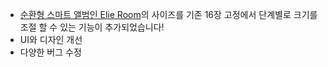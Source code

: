 - [순환형 스마트 앨범인 Elie Room](//vimeo.com/148096687)의 사이즈를 기존 16장 고정에서 단계별로 크기를 조절 할 수 있는 기능이 추가되었습니다!
- UI와 디자인 개선
- 다양한 버그 수정
